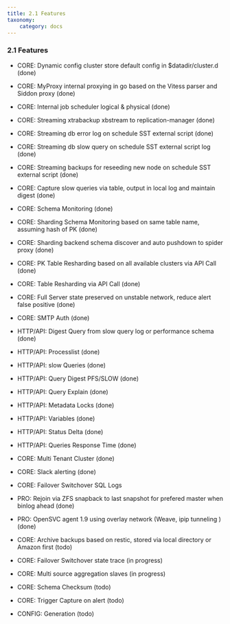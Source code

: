 ```yaml
---
title: 2.1 Features
taxonomy:
    category: docs
---
```


### 2.1 Features

* CORE: Dynamic config cluster store default config in $datadir/cluster.d (done)
* CORE: MyProxy internal proxying in go based on the Vitess parser and Siddon proxy (done)
* CORE: Internal job scheduler logical & physical (done)
* CORE: Streaming xtrabackup xbstream to replication-manager (done)
* CORE: Streaming db error log on schedule SST external script (done)
* CORE: Streaming db slow query on schedule SST external script log (done)
* CORE: Streaming backups for reseeding new node on schedule SST external script (done)
* CORE: Capture slow queries via table, output in local log and maintain digest (done)
* CORE: Schema Monitoring (done)
* CORE: Sharding Schema Monitoring based on same table name, assuming hash of PK (done)
* CORE: Sharding backend schema discover and auto pushdown to spider proxy (done)
* CORE: PK Table Resharding based on all available clusters via API Call  (done)
* CORE: Table Resharding via API Call (done)
* CORE: Full Server state preserved on unstable network, reduce alert false positive (done)
* CORE: SMTP Auth (done)
* HTTP/API: Digest Query from slow query log or performance schema (done)
* HTTP/API: Processlist (done)
* HTTP/API: slow Queries (done)
* HTTP/API: Query Digest PFS/SLOW (done)
* HTTP/API: Query Explain (done)
* HTTP/API: Metadata Locks (done)
* HTTP/API: Variables (done)
* HTTP/API: Status Delta (done)
* HTTP/API: Queries Response Time (done)
* CORE: Multi Tenant Cluster (done)
* CORE: Slack alerting (done)
* CORE: Failover Switchover SQL Logs
* PRO: Rejoin via ZFS snapback to last snapshot for prefered master when binlog ahead (done)
* PRO: OpenSVC agent 1.9 using overlay network (Weave, ipip tunneling ) (done)

* CORE: Archive backups based on restic, stored via local directory or Amazon first (todo)
* CORE: Failover Switchover state trace (in progress)
* CORE: Multi source aggregation slaves (in progress)
* CORE: Schema Checksum (todo)
* CORE: Trigger Capture on alert (todo)
* CONFIG: Generation (todo)

